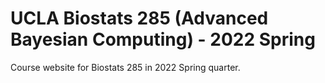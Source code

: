 # UCLA Biostats 285 (Advanced Bayesian Computing) - 2022 Spring

Course website for Biostats 285 in 2022 Spring quarter. 

